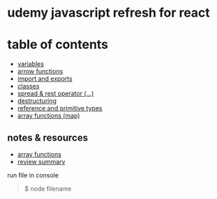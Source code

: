 # udemy javascript refresh for react

# table of contents

- [variables](variables.js)
- [arrow functions](arrow-functions.js)
- [import and exports](import-export.js)
- [classes](classes.js)
- [spread & rest operator (...)](spread-rest.js)
- [destructuring](destructuring.js)
- [reference and primitive types](reference-primative-types.js)
- [array functions (map)](array-functions.js)

## notes & resources
- [array functions](js-array-functions.md)
- [review summary](summary.md)

run file in console
> $ node filename


